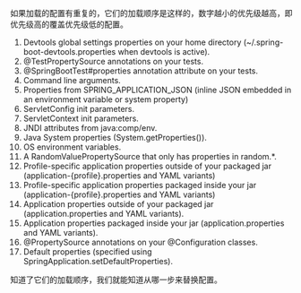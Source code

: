 如果加载的配置有重复的，它们的加载顺序是这样的，数字越小的优先级越高，即优先级高的覆盖优先级低的配置。

1. Devtools global settings properties on your home directory (~/.spring-boot-devtools.properties when devtools is active).
1. @TestPropertySource annotations on your tests.
1. @SpringBootTest#properties annotation attribute on your tests.
1. Command line arguments.
1. Properties from SPRING_APPLICATION_JSON (inline JSON embedded in an environment variable or system property)
1. ServletConfig init parameters.
1. ServletContext init parameters.
1. JNDI attributes from java:comp/env.
1. Java System properties (System.getProperties()).
1. OS environment variables.
1. A RandomValuePropertySource that only has properties in random.*.
1. Profile-specific application properties outside of your packaged jar (application-{profile}.properties and YAML variants)
1. Profile-specific application properties packaged inside your jar (application-{profile}.properties and YAML variants)
1. Application properties outside of your packaged jar (application.properties and YAML variants).
1. Application properties packaged inside your jar (application.properties and YAML variants).
1. @PropertySource annotations on your @Configuration classes.
1. Default properties (specified using SpringApplication.setDefaultProperties).

知道了它们的加载顺序，我们就能知道从哪一步来替换配置。